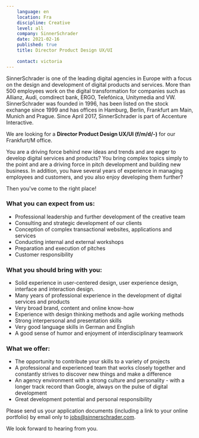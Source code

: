```yaml
---
    language: en
    location: Fra
    discipline: Creative
    level: all
    company: SinnerSchrader
    date: 2021-02-16
    published: true
    title: Director Product Design UX/UI 
     
    contact: victoria
---
```


SinnerSchrader is one of the leading digital agencies in Europe with a focus on the design and development of digital products and services. More than 500 employees work on the digital transformation for companies such as Allianz, Audi, comdirect bank, ERGO, Telefónica, Unitymedia and VW. SinnerSchrader was founded in 1996, has been listed on the stock exchange since 1999 and has offices in Hamburg, Berlin, Frankfurt am Main, Munich and Prague. Since April 2017, SinnerSchrader is part of Accenture Interactive.

We are looking for a **Director Product Design UX/UI (f/m/d/-)** for our Frankfurt/M office.
 
You are a driving force behind new ideas and trends and are eager to develop digital services and products? You bring complex topics simply to the point and are a driving force in pitch development and building new business. In addition, you have several years of experience in managing employees and customers, and you also enjoy developing them further? 
 
Then you've come to the right place!
 
### What you can expect from us:
 
- Professional leadership and further development of the creative team
- Consulting and strategic development of our clients
- Conception of complex transactional websites, applications and services
- Conducting internal and external workshops
- Preparation and execution of pitches
- Customer responsibility
 
### What you should bring with you:
 
- Solid experience in user-centered design, user experience design, interface and interaction design.
- Many years of professional experience in the development of digital services and products
- Very broad brand, content and online know-how
- Experience with design thinking methods and agile working methods
- Strong interpersonal and presentation skills
- Very good language skills in German and English
- A good sense of humor and enjoyment of interdisciplinary teamwork
 
### What we offer:
 
- The opportunity to contribute your skills to a variety of projects
- A professional and experienced team that works closely together and constantly strives to discover new things and make a difference
- An agency environment with a strong culture and personality - with a longer track record than Google, always on the pulse of digital development
- Great development potential and personal responsibility

Please send us your application documents (including a link to your online portfolio) by email only to <jobs@sinnerschrader.com>. 
 
We look forward to hearing from you.
